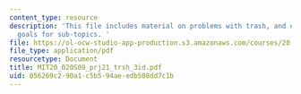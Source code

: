 ```yaml
---
content_type: resource
description: 'This file includes material on problems with trash, and overview and
  goals for sub-topics. '
file: https://ol-ocw-studio-app-production.s3.amazonaws.com/courses/20-020-introduction-to-biological-engineering-design-spring-2009/056269c290a1c5b594aeedb508dd7c1b_MIT20_020S09_prj21_trsh_3id.pdf
file_type: application/pdf
resourcetype: Document
title: MIT20_020S09_prj21_trsh_3id.pdf
uid: 056269c2-90a1-c5b5-94ae-edb508dd7c1b
---
```

